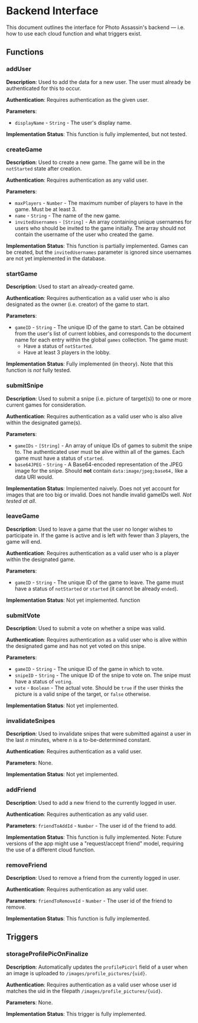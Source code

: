 # Backend Interface
This document outlines the interface for Photo Assassin's backend &mdash; i.e.
how to use each cloud function and what triggers exist.

## Functions

### addUser

**Description**: Used to add the data for a new user. The user must already be
authenticated for this to occur.

**Authentication**: Requires authentication as the given user.

**Parameters**:

 - `displayName` - `String` - The user's display name.

**Implementation Status**: This function is fully implemented, but not tested.

### createGame
**Description**: Used to create a new game. The game will be in the `notStarted`
state after creation.

**Authentication**: Requires authentication as any valid user.

**Parameters**:

 - `maxPlayers` - `Number` - The maximum number of players to have in the game.
   Must be at least 3.
 - `name` - `String` - The name of the new game.
 - `invitedUsernames` - `[String]` - An array containing unique usernames for
    users who should be invited to the game initially. The array should not
    contain the username of the user who created the game.

**Implementation Status**: This function is partially implemented. Games can be
created, but the `invitedUsernames` parameter is ignored since usernames are
not yet implemented in the database.

### startGame
**Description**: Used to start an already-created game.

**Authentication**: Requires authentication as a valid user who is also
designated as the owner (i.e. creator) of the game to start.

**Parameters**:

 - `gameID` - `String` - The unique ID of the game to start. Can be obtained
    from the user's list of current lobbies, and corresponds to the document
    name for each entry within the global `games` collection. The game must:
     - Have a status of `notStarted`.
     - Have at least 3 players in the lobby.

**Implementation Status**: Fully implemented (in theory). Note that this
function is *not* fully tested.

### submitSnipe
**Description**: Used to submit a snipe (i.e. picture of target(s)) to one or
more current games for consideration.

**Authentication**: Requires authentication as a valid user who is also alive
within the designated game(s).

**Parameters**:

 - `gameIDs` - `[String]` - An array of unique IDs of games to submit the snipe
    to. The authenticated user must be alive within all of the games. Each game
    must have a status of `started`.
 - `base64JPEG` - `String` - A Base64-encoded representation of the JPEG image
    for the snipe. Should **not** contain `data:image/jpeg;base64,` like a data
    URI would.

**Implementation Status**: Implemented naively. Does not yet account for images
that are too big or invalid. Does not handle invalid gameIDs well. *Not tested
at all*.

### leaveGame
**Description**: Used to leave a game that the user no longer wishes to
participate in. If the game is active and is left with fewer than 3 players, the
game will end.

**Authentication**: Requires authentication as a valid user who is a player
within the designated game.

**Parameters**:

  - `gameID` - `String` - The unique ID of the game to leave. The game must have
     a status of `notStarted` or `started` (it cannot be already `ended`).

**Implementation Status**: Not yet implemented.
function
### submitVote
**Description**: Used to submit a vote on whether a snipe was valid.

**Authentication**: Requires authentication as a valid user who is alive within
the designated game and has not yet voted on this snipe.

**Parameters**:

  - `gameID` - `String` - The unique ID of the game in which to vote.
  - `snipeID` - `String` - The unique ID of the snipe to vote on. The snipe must
     have a status of `voting`.
  - `vote` - `Boolean` - The actual vote. Should be `true` if the user thinks
     the picture is a valid snipe of the target, or `false` otherwise.

**Implementation Status**: Not yet implemented.

### invalidateSnipes
**Description**: Used to invalidate snipes that were submitted against a user
in the last *n* minutes, where *n* is a to-be-determined constant.

**Authentication**: Requires authentication as a valid user.

**Parameters**: None.

**Implementation Status**: Not yet implemented.

### addFriend
**Description**: Used to add a new friend to the currently logged in user.

**Authentication**: Requires authentication as any valid user.

**Parameters**: `friendToAddId` - `Number` - The user id of the friend to add.

**Implementation Status**: This function is fully implemented. Note: Future versions of the app might use a "request/accept friend" model, requiring the use of a different cloud function.

### removeFriend
**Description**: Used to remove a friend from the currently logged in user.

**Authentication**: Requires authentication as any valid user.

**Parameters**: `friendToRemoveId` - `Number` - The user id of the friend to remove.

**Implementation Status**: This function is fully implemented.

## Triggers

### storageProfilePicOnFinalize
**Description**: Automatically updates the `profilePicUrl` field of a user when an image is uploaded to `/images/profile_pictures/{uid}`.

**Authentication**: Requires authentication as a valid user whose user id matches the uid in the filepath `/images/profile_pictures/{uid}`.

**Parameters**: None.

**Implementation Status**: This trigger is fully implemented.